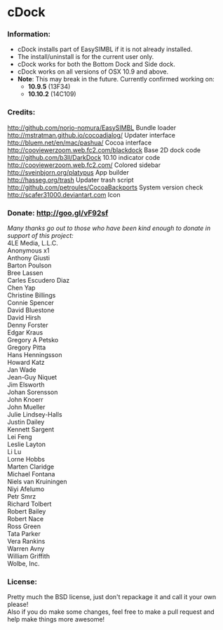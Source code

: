 # cDock

### Information:
* cDock installs part of EasySIMBL if it is not already installed.
* The install/uninstall is for the current user only.
* cDock works for both the Bottom Dock and Side dock.	
* cDock works on all versions of OSX 10.9 and above.    
* **Note**: This may break in the future. Currently confirmed working on:    
    * **10.9.5** (13F34)    
    * **10.10.2** (14C109) 

### Credits: 
http://github.com/norio-nomura/EasySIMBL	Bundle loader    
http://mstratman.github.io/cocoadialog/		Updater interface    
http://bluem.net/en/mac/pashua/				Cocoa interface    
http://cooviewerzoom.web.fc2.com/blackdock	Base 2D dock code    
http://github.com/b3ll/DarkDock				10.10 indicator code    
http://cooviewerzoom.web.fc2.com/			Colored sidebar    
http://sveinbjorn.org/platypus				App builder    
http://hasseg.org/trash						Updater trash script    
http://github.com/petroules/CocoaBackports	System version check    
http://scafer31000.deviantart.com			Icon    

### Donate:  http://goo.gl/vF92sf
*Many thanks go out to those who have been kind enough to donate in support of this project:*    
4LE Media, L.L.C.    
Anonymous x1    
Anthony Giusti    
Barton Poulson    
Bree Lassen    
Carles Escudero Diaz    
Chen Yap    
Christine Billings    
Connie Spencer    
David Bluestone    
David Hirsh    
Denny Forster    
Edgar Kraus    
Gregory A Petsko    
Gregory Pitta    
Hans Henningsson    
Howard Katz    
Jan Wade    
Jean-Guy Niquet    
Jim Elsworth    
Johan Sorensson    
John Knoerr    
John Mueller    
Julie Lindsey-Halls    
Justin Dailey    
Kennett Sargent    
Lei Feng    
Leslie Layton    
Li Lu    
Lorne Hobbs    
Marten Claridge    
Michael Fontana    
Niels van Kruiningen    
Niyi Afelumo    
Petr Smrz    
Richard Tolbert    
Robert Bailey    
Robert Nace    
Ross Green    
Tata Parker    
Vera Rankins    
Warren Avny    
William Griffith    
Wolbe, Inc.       

### License:
Pretty much the BSD license, just don't repackage it and call it your own please!    
Also if you do make some changes, feel free to make a pull request and help make things more awesome!
